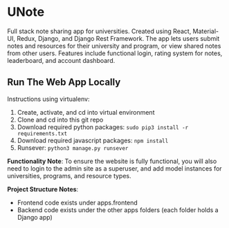 # UNote
Full stack note sharing app for universities. Created using React, Material-UI, Redux, Django, and Django Rest Framework.
The app lets users submit notes and resources for their university and program, or view shared notes from other users. Features include functional login, rating system for notes, leaderboard, and account dashboard.

## Run The Web App Locally
Instructions using virtualenv:

1. Create, activate, and cd into virtual environment
2. Clone and cd into this git repo
3. Download required python packages: ``` sudo pip3 install -r requirements.txt ```
4. Download required javascript packages: ``` npm install ```
5. Runsever: ``` python3 manage.py runsever ```

**Functionality Note**: To ensure the website is fully functional, you will also need to login to the admin site as a superuser, and add model instances for universities, programs, and resource types.

**Project Structure Notes**: 
- Frontend code exists under apps.frontend
- Backend code exists under the other apps folders (each folder holds a Django app)
